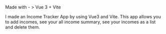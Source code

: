 Made with - > Vue 3 + Vite

I made an Income Tracker App by using Vue3 and Vite. This app allows you to add incomes, see your all income summary, see your incomes as a list and delete them.
